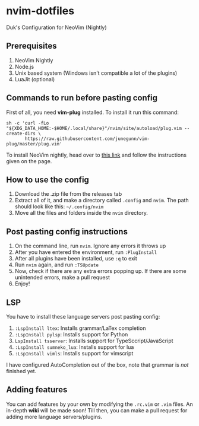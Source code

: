 # nvim-dotfiles
Duk's Configuration for NeoVim (Nightly)

## Prerequisites

1. NeoVim Nightly
2. Node.js
3. Unix based system (Windows isn't compatible a lot of the plugins)
4. LuaJit (optional)

## Commands to run before pasting config 

First of all, you need **vim-plug** installed. To install it run this command:

```
sh -c 'curl -fLo "${XDG_DATA_HOME:-$HOME/.local/share}"/nvim/site/autoload/plug.vim --create-dirs \
       https://raw.githubusercontent.com/junegunn/vim-plug/master/plug.vim'

```

To install NeoVim nightly, head over to [this link](https://github.com/neovim/neovim) and follow the instructions given on the page.

## How to use the config

1. Download the .zip file from the releases tab
2. Extract all of it, and make a directory called `.config` and `nvim`. The path should look like this: `~/.config/nvim`
3. Move all the files and folders inside the `nvim` directory.

## Post pasting config instructions

1. On the command line, run `nvim`. Ignore any errors it throws up
2. After you have entered the environment, run `:PlugInstall`
3. After all plugins have been installed, use `:q` to exit
4. Run `nvim` again, and run `:TSUpdate`
5. Now, check if there are any extra errors popping up. If there are some unintended errors, make a pull request
6. Enjoy!

## LSP
You have to install these language servers post pasting config:

1. `:LspInstall ltex`: Installs grammar/LaTex completion
2. `:LspInstall pylsp`: Installs support for Python
3. `LspInstall tsserver`: Installs support for TypeSccript/JavaScript
4. `:LspInstall sumneko_lua`: Installs support for lua
5. `:LspInstall vimls`: Installs support for vimscript

I have configured AutoCompletion out of the box, note that grammar is _not_ finished yet.

## Adding features

You can add features by your own by modifying the `.rc.vim` or `.vim` files. An in-depth **wiki** will be made soon!
Till then, you can make a pull request for adding more language servers/plugins.
